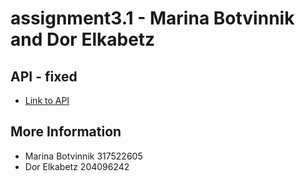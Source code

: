 # assignment3.1 - Marina Botvinnik and Dor Elkabetz

## API - fixed
* [Link to API](https://app.swaggerhub.com/apis-docs/MarinaBotvinnik/API_3.1/1.0.0#/)

## More Information
* Marina Botvinnik 317522605
* Dor Elkabetz 204096242
